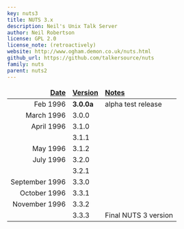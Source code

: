 ```yaml
---
key: nuts3
title: NUTS 3.x
description: Neil's Unix Talk Server
author: Neil Robertson
license: GPL 2.0
license_note: (retroactively)
website: http://www.ogham.demon.co.uk/nuts.html
github_url: https://github.com/talkersource/nuts
family: nuts
parent: nuts2
---
```


<style type="text/css">
  #versionlist { width: auto; }
  #versionlist tr td:first-child { text-align: right; white-space: nowrap; }
  #versionlist thead { font-weight: bold; text-decoration: underline; }
</style>
<table id="versionlist">
  <thead><tr><td>Date</td><td>Version</td><td>Notes</td></tr></thead>
  <tbody>
    <tr><td>Feb 1996</td><td><strong>3.0.0a</strong></td><td>alpha test release</td></tr>
    <tr><td>March 1996</td><td>3.0.0</td><td></td></tr>
    <tr><td>April 1996</td><td>3.1.0</td><td></td></tr>
    <tr><td></td><td>3.1.1</td><td></td></tr>
    <tr><td>May 1996</td><td>3.1.2</td><td></td></tr>
    <tr><td>July 1996</td><td>3.2.0</td><td></td></tr>
    <tr><td></td><td>3.2.1</td><td></td></tr>
    <tr><td>September 1996</td><td>3.3.0</td><td></td></tr>
    <tr><td>October 1996</td><td>3.3.1</td><td></td></tr>
    <tr><td>November 1996</td><td>3.3.2</td><td></td></tr>
    <tr><td></td><td>3.3.3</td><td>Final NUTS 3 version</td></tr>
  </tbody>
</table>

